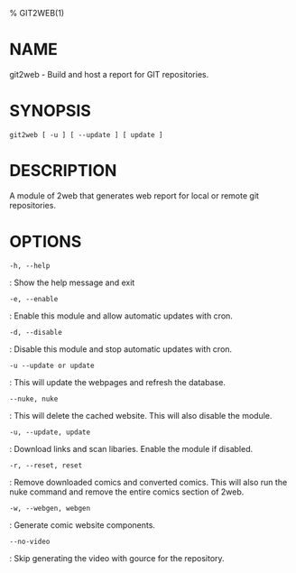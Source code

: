 
% GIT2WEB(1)

NAME
====

git2web - Build and host a report for GIT repositories.

SYNOPSIS
========

`git2web [ -u ] [ --update ] [ update ]`

DESCRIPTION
===========

A module of 2web that generates web report for local or remote git repositories.

OPTIONS
=======

`-h, --help`

:   Show the help message and exit

`-e, --enable`

:   Enable this module and allow automatic updates with cron.

`-d, --disable`

:   Disable this module and stop automatic updates with cron.

`-u --update or update`

:  This will update the webpages and refresh the database.

`--nuke, nuke`

:   This will delete the cached website. This will also disable the module.

`-u, --update, update`

:   Download links and scan libaries. Enable the module if disabled.

`-r, --reset, reset`

:   Remove downloaded comics and converted comics. This will also run the nuke command and remove the entire comics section of 2web.

`-w, --webgen, webgen`

:   Generate comic website components.

`--no-video`

: Skip generating the video with gource for the repository.
